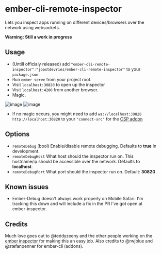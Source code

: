 # ember-cli-remote-inspector

Lets you inspect apps running on different devices/browsers over the network using websockets.

**Warning: Still a work in progress**

## Usage

* (Untill officialy released) add `"ember-cli-remote-inspector":"joostdevries/ember-cli-remote-inspector"` to your `package.json`
* Run `ember serve` from your project root.
* Visit `localhost:30820` to open up the inspector
* Visit `localhost:4200` from another browser.
* Magic.

![image](https://cloud.githubusercontent.com/assets/3824616/4603940/da53f6d8-517f-11e4-96d0-022eae5a4579.png)
![image](https://cloud.githubusercontent.com/assets/3824616/4604177/d23ecb70-518a-11e4-8443-65fe58f59e1f.png)


* If no magic occurs, you might need to add `ws://localhost:30820 http://localhost:30820` to your `"connect-src"` for the [CSP addon](https://github.com/rwjblue/ember-cli-content-security-policy)


## Options

* `remoteDebug` (bool) Enable/disable remote debugging. Defaults to **true** in development.
* `remoteDebugHost` What host should the inspector run on. This hostname/ip should be accessible over the network. Defaults to **localhost**.
* `remoteDebugPort` What port should the inspector run on. Default: **30820**

## Known issues

* Ember-Debug doesn't always work properly on Mobile Safari. I'm tracking this down and will include a fix in the PR I've got open at ember-inspector.

## Credits

Much love goes out to @teddyzeeny and the other people working on the [ember inspector](https://github.com/emberjs/ember-inspector) for making this an easy job. Also credits to @rwjblue and @stefanpenner for ember-cli (addons).
